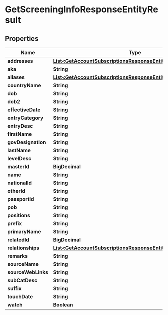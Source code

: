 

# GetScreeningInfoResponseEntityResult


## Properties

| Name | Type | Description | Notes |
|------------ | ------------- | ------------- | -------------|
|**addresses** | [**List&lt;GetAccountSubscriptionsResponseEntitySubscriptionsInner&gt;**](GetAccountSubscriptionsResponseEntitySubscriptionsInner.md) |  |  [optional] |
|**aka** | **String** |  |  [optional] |
|**aliases** | [**List&lt;GetAccountSubscriptionsResponseEntitySubscriptionsInner&gt;**](GetAccountSubscriptionsResponseEntitySubscriptionsInner.md) |  |  [optional] |
|**countryName** | **String** |  |  [optional] |
|**dob** | **String** |  |  [optional] |
|**dob2** | **String** |  |  [optional] |
|**effectiveDate** | **String** |  |  [optional] |
|**entryCategory** | **String** |  |  [optional] |
|**entryDesc** | **String** |  |  [optional] |
|**firstName** | **String** |  |  [optional] |
|**govDesignation** | **String** |  |  [optional] |
|**lastName** | **String** |  |  [optional] |
|**levelDesc** | **String** |  |  [optional] |
|**masterId** | **BigDecimal** |  |  [optional] |
|**name** | **String** |  |  [optional] |
|**nationalId** | **String** |  |  [optional] |
|**otherId** | **String** |  |  [optional] |
|**passportId** | **String** |  |  [optional] |
|**pob** | **String** |  |  [optional] |
|**positions** | **String** |  |  [optional] |
|**prefix** | **String** |  |  [optional] |
|**primaryName** | **String** |  |  [optional] |
|**relatedId** | **BigDecimal** |  |  [optional] |
|**relationships** | [**List&lt;GetAccountSubscriptionsResponseEntitySubscriptionsInner&gt;**](GetAccountSubscriptionsResponseEntitySubscriptionsInner.md) |  |  [optional] |
|**remarks** | **String** |  |  [optional] |
|**sourceName** | **String** |  |  [optional] |
|**sourceWebLinks** | **String** |  |  [optional] |
|**subCatDesc** | **String** |  |  [optional] |
|**suffix** | **String** |  |  [optional] |
|**touchDate** | **String** |  |  [optional] |
|**watch** | **Boolean** |  |  [optional] |



